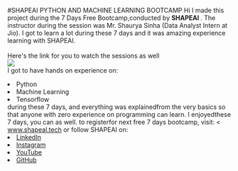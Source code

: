 #SHAPEAI PYTHON AND MACHINE LEARNING BOOTCAMP
Hi I made this project during the 7 Days Free Bootcamp,conducted by <b> SHAPEAI
</b>.
The instructor during the session was Mr. Shaurya Sinha (Data Analyst Intern at Jio). I got to
learn a lot during these 7 days and it was amazing experience learning with SHAPEAI.
<br><br>Here's the link for you to watch the sessions as well<br>
<a href="https://www.youtube.com/playlist?list=PL7218TDRnbu NEA-59W7WWgCWEBLEOD6h"> <img src="https://github.com/ShapeAI/PYTHON-AND-DATA-ANALYTICS/blob/main/YOUTUBE% 20THUMBNAIL-5.png"></a>
<br>I got to have hands on experience on:
<li>Python
<li>Machine Learning
<li>Tensorflow
<br>during these 7 days, and everything was explainedfrom the very basics so that
anyone with zero experience on programming can learn.
I enjoyedthese 7 days, you can as well. to registerfor next free 7 days bootcamp, visit:
<<a href="https://www.shapeal.tech"> www.shapeal.tech</a>
or follow SHAPEAI on:
<li><a href=
"https://in.linkedin.com/company/shapeal">LinkedIn</a>
<li><a href=
"https://www.instagram.com/shape.ai/?hl=en">Instagram</a>
<li><a
href=
"https://www.youtube.com/channel/UCTUVOLTW9uXWcbISPA">YouTube</a>
<li><a
 href=
"https://github.com/shapeal">GitHub</a>
